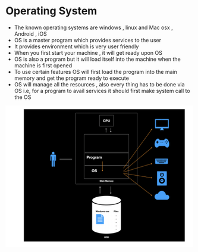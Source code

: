 # Operating System

- The known operating systems are windows , linux and Mac osx , Android , iOS
- OS is a master program which provides services to the user
- It provides environment which is very user friendly
- When you first start your machine , it will get ready upon OS
- OS is also a program but it will load itself into the machine when the machine is
first opened
- To use certain features OS will first load the program into the main memory and
get the program ready to execute
- OS will manage all the resources , also every thing has to be done via OS i.e,
for a program to avail services it should first make system call to the OS



![alt text](https://github.com/fethicekinmez/Deep-Dive-in-Cpp/blob/main/02-Essential_Fundamentals/OperatingSystem.png)